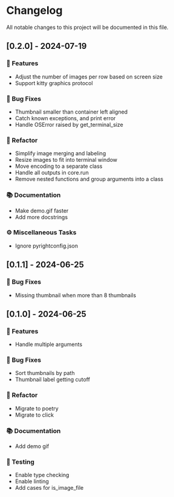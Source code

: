 # Changelog

All notable changes to this project will be documented in this file.

## [0.2.0] - 2024-07-19

### 🚀 Features

- Adjust the number of images per row based on screen size
- Support kitty graphics protocol

### 🐛 Bug Fixes

- Thumbnail smaller than container left aligned
- Catch known exceptions, and print error
- Handle OSError raised by get_terminal_size

### 🚜 Refactor

- Simplify image merging and labeling
- Resize images to fit into terminal window
- Move encoding to a separate class
- Handle all outputs in core.run
- Remove nested functions and group arguments into a class

### 📚 Documentation

- Make demo.gif faster
- Add more docstrings

### ⚙️ Miscellaneous Tasks

- Ignore pyrightconfig.json

## [0.1.1] - 2024-06-25

### 🐛 Bug Fixes

- Missing thumbnail when more than 8 thumbnails

## [0.1.0] - 2024-06-25

### 🚀 Features

- Handle multiple arguments

### 🐛 Bug Fixes

- Sort thumbnails by path
- Thumbnail label getting cutoff

### 🚜 Refactor

- Migrate to poetry
- Migrate to click

### 📚 Documentation

- Add demo gif

### 🧪 Testing

- Enable type checking
- Enable linting
- Add cases for is_image_file

<!-- generated by git-cliff -->
